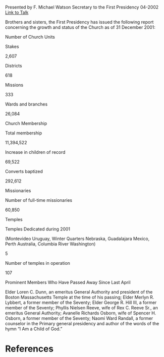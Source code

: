 Presented by F. Michael Watson
Secretary to the First Presidency
04-2002
[Link to Talk](https://www.churchofjesuschrist.org/study/general-conference/2002/04/statistical-report-2001?lang=eng)

Brothers and sisters, the First Presidency has issued the following report concerning the growth and status of the Church as of 31 December 2001:





Number of Church Units





Stakes



2,607



Districts



618



Missions



333



Wards and branches



26,084









Church Membership





Total membership



11,394,522



Increase in children of record



69,522



Converts baptized



292,612









Missionaries





Number of full-time missionaries



60,850









Temples





Temples Dedicated during 2001

(Montevideo Uruguay, Winter Quarters Nebraska, Guadalajara Mexico, Perth Australia, Columbia River Washington)



5



Number of temples in operation



107









Prominent Members Who Have Passed Away Since Last April



Elder Loren C. Dunn, an emeritus General Authority and president of the Boston Massachusetts Temple at the time of his passing; Elder Merlyn R. Lybbert, a former member of the Seventy; Elder George R. Hill III, a former member of the Seventy; Phyllis Nielsen Reeve, wife of Rex C. Reeve Sr., an emeritus General Authority; Avanelle Richards Osborn, wife of Spencer H. Osborn, a former member of the Seventy; Naomi Ward Randall, a former counselor in the Primary general presidency and author of the words of the hymn “I Am a Child of God.”

# References

